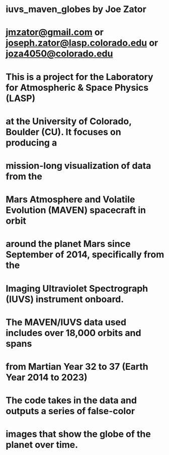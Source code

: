 #####
# iuvs_maven_globes by Joe Zator 
# jmzator@gmail.com or joseph.zator@lasp.colorado.edu or joza4050@colorado.edu
#
# This is a project for the Laboratory for Atmospheric & Space Physics (LASP)
# at the University of Colorado, Boulder (CU). It focuses on producing a 
# mission-long visualization of data from the
# Mars Atmosphere and Volatile Evolution (MAVEN) spacecraft in orbit
# around the planet Mars since September of 2014, specifically from the
# Imaging Ultraviolet Spectrograph (IUVS) instrument onboard. 
# The MAVEN/IUVS data used includes over 18,000 orbits and spans
# from Martian Year 32 to 37 (Earth Year 2014 to 2023) 
# The code takes in the data and outputs a series of false-color
# images that show the globe of the planet over time.
#####